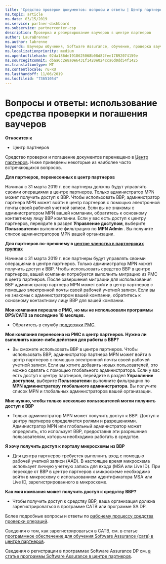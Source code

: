 ```yaml
---
title: 'Средство проверки документов: вопросы и ответы | Центр партнеров'
ms.topic: article
ms.date: 03/15/2019
ms.service: partner-dashboard
ms.subservice: partnercenter-csp
description: Проверка и резервирование ваучеров в центре партнеров
author: LauraBrenner
ms.author: labrenne
keywords: Ваучеры обучения, Software Assurance, обучение, проверка ваучеров, резервный ваучер
ms.localizationpriority: medium
ms.openlocfilehash: 02da186de1918625068b08d82fee17892074159e
ms.sourcegitcommit: dbaa6c2e8a0e6431f1420e024cca6d0dd54f1425
ms.translationtype: MT
ms.contentlocale: ru-RU
ms.lasthandoff: 11/06/2019
ms.locfileid: "73651054"
---
```

# <a name="faq-using-the-voucher-validation-and-redemption-tool"></a>Вопросы и ответы: использование средства проверки и погашения ваучеров 

**Относится к**

- Центр партнеров

Средство проверки и погашение документов перемещено в [Центр партнеров](https://partner.microsoft.com/pcv/dashboard/overview). Ниже приведены некоторые из наиболее часто встречающихся вопросов. 

**Для партнеров, перенесенных в центр партнеров**

 Начиная с 31 марта 2019 г. все партнеры должны будут управлять своими операциями в центре партнеров. Только администратор MPN может получить доступ к ВВР. Чтобы использовать ВВР, администратор партнера MPN может войти в центр партнеров с помощью электронной почты своей рабочей учетной записи. Если вы не знакомы с администратором MPN вашей компании, обратитесь к основному контактному лицу ВВР компании.  Если у вас есть доступ к центру партнеров, перейдите в раздел **Управление доступом**, выберите **Пользователи**и выполните фильтрацию по **MPN Admin** . Вы получите список администраторов MPN вашей организации.  

**Для партнеров по-прежнему в [центре членства в партнерских группах](https://partner.microsoft.com/)**

Начиная с 31 марта 2019 г. все партнеры будут управлять своими операциями в центре партнеров. Только администратор MPN может получить доступ к ВВР. Чтобы использовать средство ВВР в центре партнеров, вашей компании потребуется выполнить миграцию из PMC в центр партнеров. После завершения миграции для использования ВВР администратор партнера MPN может войти в центр партнеров с помощью электронной почты своей рабочей учетной записи. Если вы не знакомы с администратором вашей компании, обратитесь к основному контактному лицу ВВР для вашей компании.  


**Моя компания перешла с PMC, но мы не использовали программы DPS/САТВ за последние 18 месяцев.**

- Обратитесь в службу [поддержки PMC](mailto:proghelp@microsoft.com). 


**Моя компания перенесена из PMC в центр партнеров. Нужно ли выполнять какие-либо действия для работы в ВВР?** 

- Вы сможете использовать ВВР в центре партнеров.  Чтобы использовать ВВР, администратор партнера MPN может войти в центр партнеров с помощью электронной почты своей рабочей учетной записи. Если вы хотите добавить новых пользователей, это можно сделать с помощью глобального администратора. Если у вас есть доступ к центру партнеров, перейдите в раздел **Управление доступом**, выберите **Пользователи**и выполните фильтрацию по **MPN администратору** **глобального администратора**. Вы получите список MPN и глобальных администраторов вашей организации.  

**Мне нужно, чтобы только несколько пользователей могли получить доступ к ВВР**

- Только администратор MPN может получить доступ к ВВР. Доступ к центру партнеров определяется ролями и разрешениями. Администратор MPN или глобальный администратор может определить, кто использует ВВР, предоставив эти разрешения пользователям, которым необходимо работать в средстве.

**Я хочу получить доступ к порталу микросхемы из ВВР**

- Для центра партнеров требуется выполнить вход с помощью рабочей учетной записи (AAD).  В настоящее время микросхема использует личную учетную запись для входа (MSA или Live ID).  При переходе от ВВР в центре партнеров к микросхеме необходимо войти в микросхему с использованием идентификатора MSA или Live ID, зарегистрированного в микросхеме.

**Как моя компания может получить доступ к средству ВВР?**

- Чтобы получить доступ к средству ВВР, ваша организация должна зарегистрироваться в программе САТВ или программе SA DP.

Более подробные вопросы и ответы по [рабочему процессу средства проверки операций](https://query.prod.cms.rt.microsoft.com/cms/api/am/binary/RE3kz5o).

Сведения о том, как зарегистрироваться в САТВ, см. в статье [программное обеспечение для обучения Software Assurance (сатв) в центре партнеров](software-assurance-satv.md).

Сведения о регистрации в программах Software Assurance DP см. [в статье программы Software Assurance в центре партнеров](software-assurance-dps.md).
